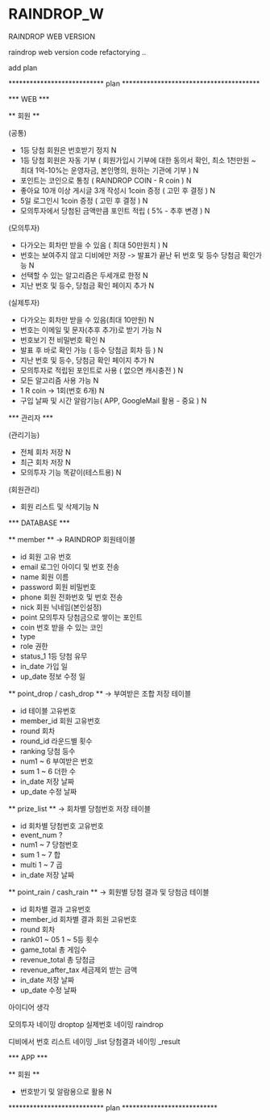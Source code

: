 # RAINDROP_W
RAINDROP WEB VERSION

raindrop web version code refactorying ..

add plan

*************************** plan ***************************************

*** WEB ***

** 회원 **

(공통)
  - 1등 당첨 회원은 번호받기 정지 N
  - 1등 당첨 회원은 자동 기부 ( 회원가입시 기부에 대한 동의서 확인, 최소 1천만원 ~ 최대 1억-10%는 운영자금, 본인명의, 원하는 기관에 기부 ) N
  - 포인트는 코인으로 통칭 ( RAINDROP COIN - R coin ) N
  - 좋아요 10개 이상 게시글 3개 작성시 1coin 증정 ( 고민 후 결정 ) N
  - 5일 로그인시 1coin 증정 ( 고민 후 결정 ) N
  - 모의투자에서 당첨된 금액만큼 포인트 적립 ( 5% - 추후 변경 ) N

(모의투자)
  - 다가오는 회차만 받을 수 있음 ( 최대 50만원치 ) N
  - 번호는 보여주지 않고 디비에만 저장 -> 발표가 끝난 뒤 번호 및 등수 당첨금 확인가능 N
  - 선택할 수 있는 알고리즘은 두세개로 한정 N
  - 지난 번호 및 등수, 당첨금 확인 페이지 추가 N

(실제투자)
  - 다가오는 회차만 받을 수 있음(최대 10만원) N
  - 번호는 이메일 및 문자(추후 추가)로 받기 가능 N
  - 번호보기 전 비밀번호 확인 N
  - 발표 후 바로 확인 가능 ( 등수 당첨금 회차 등 ) N
  - 지난 번호 및 등수, 당첨금 확인 페이지 추가 N
  - 모의투자로 적립된 포인트로 사용 ( 없으면 캐시충전 ) N
  - 모든 알고리즘 사용 가능 N
  - 1 R coin -> 1회(번호 6개) N
  - 구입 날짜 및 시간 알람기능( APP, GoogleMail 활용 - 중요 ) N

*** 관리자 ***

(관리기능)
  - 전체 회차 저장 N
  - 최근 회차 저장 N
  - 모의투자 기능 똑같이(테스트용) N

(회원관리)
  - 회원 리스트 및 삭제기능 N

*** DATABASE ***

 ** member **
  -> RAINDROP 회원테이블
  - id 회원 고유 번호
  - email 로그인 아이디 및 번호 전송
  - name 회원 이름
  - password 회원 비밀번호
  - phone 회원 전화번호 및 번호 전송
  - nick 회원 닉네임(본인설정)
  - point 모의투자 당첨금으로 쌓이는 포인트
  - coin 번호 받을 수 있는 코인
  - type
  - role 권한
  - status_1 1등 당첨 유무
  - in_date 가입 일
  - up_date 정보 수정 일

 ** point_drop / cash_drop **
  -> 부여받은 조합 저장 테이블
  - id 테이블 고유번호
  - member_id 회원 고유번호
  - round 회차
  - round_id 라운드별 횟수
  - ranking 당첨 등수
  - num1 ~ 6 부여받은 번호
  - sum 1 ~ 6 더한 수
  - in_date 저장 날짜
  - up_date 수정 날짜

 ** prize_list **
  -> 회차별 당첨번호 저장 테이블
  - id 회차별 당첨번호 고유번호
  - event_num ?
  - num1 ~ 7 당첨번호
  - sum 1 ~ 7 합
  - multi 1 ~ 7 곱
  - in_date 저장 날짜

 ** point_rain / cash_rain **
  -> 회원별 당첨 결과 및 당첨금 테이블
  - id 회차별 결과 고유번호
  - member_id 회차별 결과 회원 고유번호
  - round 회차
  - rank01 ~ 05 1 ~ 5등 횟수
  - game_total 총 게임수
  - revenue_total 총 당첨금
  - revenue_after_tax 세금제외 받는 금액
  - in_date 저장 날짜
  - up_date 수정 날짜

아이디어 생각

모의투자 네이밍 droptop
실제번호 네이밍 raindrop

디비에서
번호 리스트 네이밍 _list
당첨결과 네이밍 _result

*** APP ***

 ** 회원 **
  - 번호받기 및 알람용으로 활용 N

*************************** plan ***************************
